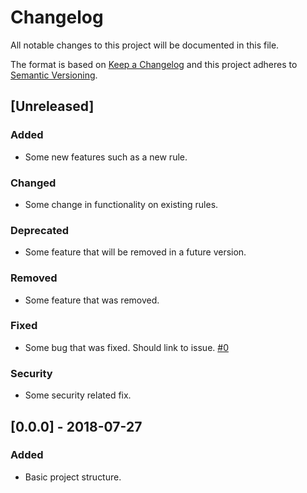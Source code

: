 # Changelog
All notable changes to this project will be documented in this file.

The format is based on [Keep a Changelog](http://keepachangelog.com/en/1.0.0/) and this project adheres to [Semantic Versioning](http://semver.org/spec/v2.0.0.html).

## [Unreleased]
### Added
- Some new features such as a new rule.
### Changed
- Some change in functionality on existing rules.
### Deprecated
- Some feature that will be removed in a future version.
### Removed
- Some feature that was removed.
### Fixed
- Some bug that was fixed. Should link to issue. [#0](https://github.com/Flinesoft/NewToolTemplate/issues/0)
### Security
- Some security related fix.

## [0.0.0] - 2018-07-27
### Added
- Basic project structure.